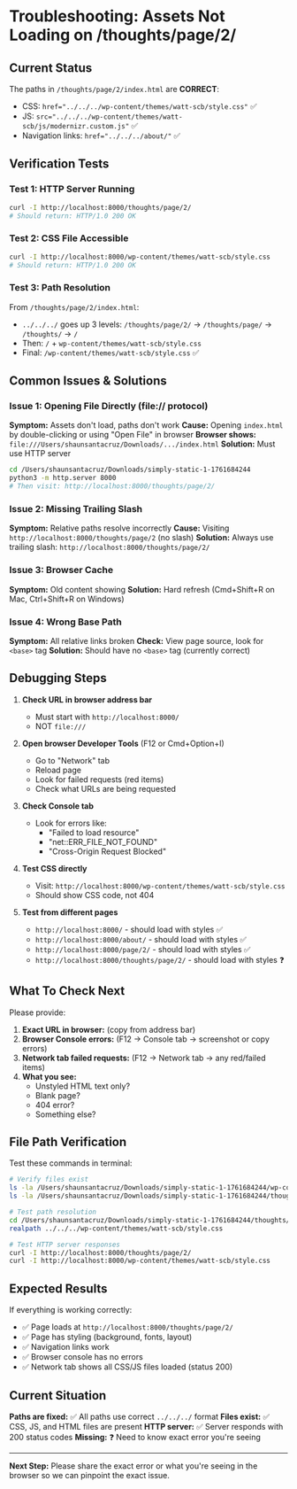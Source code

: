 # Troubleshooting: Assets Not Loading on /thoughts/page/2/

## Current Status

The paths in `/thoughts/page/2/index.html` are **CORRECT**:
- CSS: `href="../../../wp-content/themes/watt-scb/style.css"` ✅
- JS: `src="../../../wp-content/themes/watt-scb/js/modernizr.custom.js"` ✅
- Navigation links: `href="../../../about/"` ✅

## Verification Tests

### Test 1: HTTP Server Running
```bash
curl -I http://localhost:8000/thoughts/page/2/
# Should return: HTTP/1.0 200 OK
```

### Test 2: CSS File Accessible
```bash
curl -I http://localhost:8000/wp-content/themes/watt-scb/style.css
# Should return: HTTP/1.0 200 OK
```

### Test 3: Path Resolution
From `/thoughts/page/2/index.html`:
- `../../../` goes up 3 levels: `/thoughts/page/2/` → `/thoughts/page/` → `/thoughts/` → `/`
- Then: `/` + `wp-content/themes/watt-scb/style.css`
- Final: `/wp-content/themes/watt-scb/style.css` ✅

## Common Issues & Solutions

### Issue 1: Opening File Directly (file:// protocol)
**Symptom:** Assets don't load, paths don't work
**Cause:** Opening `index.html` by double-clicking or using "Open File" in browser
**Browser shows:** `file:///Users/shaunsantacruz/Downloads/.../index.html`
**Solution:** Must use HTTP server

```bash
cd /Users/shaunsantacruz/Downloads/simply-static-1-1761684244
python3 -m http.server 8000
# Then visit: http://localhost:8000/thoughts/page/2/
```

### Issue 2: Missing Trailing Slash
**Symptom:** Relative paths resolve incorrectly
**Cause:** Visiting `http://localhost:8000/thoughts/page/2` (no slash)
**Solution:** Always use trailing slash: `http://localhost:8000/thoughts/page/2/`

### Issue 3: Browser Cache
**Symptom:** Old content showing
**Solution:** Hard refresh (Cmd+Shift+R on Mac, Ctrl+Shift+R on Windows)

### Issue 4: Wrong Base Path
**Symptom:** All relative links broken
**Check:** View page source, look for `<base>` tag
**Solution:** Should have no `<base>` tag (currently correct)

## Debugging Steps

1. **Check URL in browser address bar**
   - Must start with `http://localhost:8000/`
   - NOT `file:///`

2. **Open browser Developer Tools** (F12 or Cmd+Option+I)
   - Go to "Network" tab
   - Reload page
   - Look for failed requests (red items)
   - Check what URLs are being requested

3. **Check Console tab**
   - Look for errors like:
     - "Failed to load resource"
     - "net::ERR_FILE_NOT_FOUND"
     - "Cross-Origin Request Blocked"

4. **Test CSS directly**
   - Visit: `http://localhost:8000/wp-content/themes/watt-scb/style.css`
   - Should show CSS code, not 404

5. **Test from different pages**
   - `http://localhost:8000/` - should load with styles ✅
   - `http://localhost:8000/about/` - should load with styles ✅
   - `http://localhost:8000/page/2/` - should load with styles ✅
   - `http://localhost:8000/thoughts/page/2/` - should load with styles ❓

## What To Check Next

Please provide:
1. **Exact URL in browser:** (copy from address bar)
2. **Browser Console errors:** (F12 → Console tab → screenshot or copy errors)
3. **Network tab failed requests:** (F12 → Network tab → any red/failed items)
4. **What you see:** 
   - Unstyled HTML text only?
   - Blank page?
   - 404 error?
   - Something else?

## File Path Verification

Test these commands in terminal:

```bash
# Verify files exist
ls -la /Users/shaunsantacruz/Downloads/simply-static-1-1761684244/wp-content/themes/watt-scb/style.css
ls -la /Users/shaunsantacruz/Downloads/simply-static-1-1761684244/thoughts/page/2/index.html

# Test path resolution
cd /Users/shaunsantacruz/Downloads/simply-static-1-1761684244/thoughts/page/2
realpath ../../../wp-content/themes/watt-scb/style.css

# Test HTTP server responses
curl -I http://localhost:8000/thoughts/page/2/
curl -I http://localhost:8000/wp-content/themes/watt-scb/style.css
```

## Expected Results

If everything is working correctly:
- ✅ Page loads at `http://localhost:8000/thoughts/page/2/`
- ✅ Page has styling (background, fonts, layout)
- ✅ Navigation links work
- ✅ Browser console has no errors
- ✅ Network tab shows all CSS/JS files loaded (status 200)

## Current Situation

**Paths are fixed:** ✅ All paths use correct `../../../` format
**Files exist:** ✅ CSS, JS, and HTML files are present
**HTTP server:** ✅ Server responds with 200 status codes
**Missing:** ❓ Need to know exact error you're seeing

---

**Next Step:** Please share the exact error or what you're seeing in the browser so we can pinpoint the exact issue.

